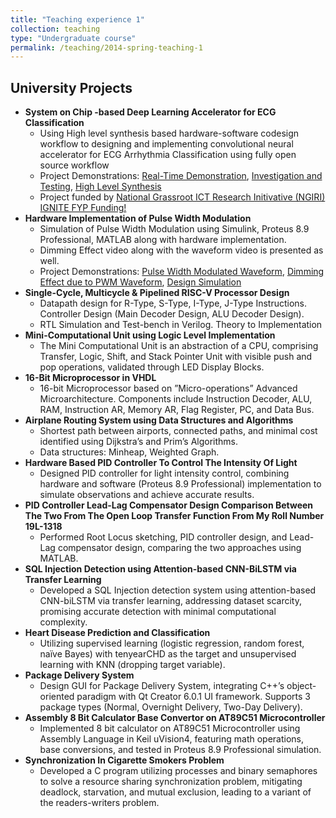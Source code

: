 ```yaml
---
title: "Teaching experience 1"
collection: teaching
type: "Undergraduate course"
permalink: /teaching/2014-spring-teaching-1
---
```


## University Projects
* **System on Chip -based Deep Learning Accelerator for ECG Classification**
  * Using High level synthesis based hardware-software codesign workflow to designing and implementing convolutional neural accelerator for ECG Arrhythmia Classification using fully open source workflow
  * Project Demonstrations: [Real-Time Demonstration](https://drive.google.com/file/d/11NER5rYtfMe7j5IyV6gFbEhFXv7qvngh/view?usp=sharing), [Investigation and Testing](https://drive.google.com/file/d/1DLl6uXcefTzakWTSMXCKL0XQ-6ty9vLh/view?usp=sharing), [High Level Synthesis](https://drive.google.com/file/d/1D1L7VW7wPGFh4X2ThIeDf2wji_eQjKVp/view?usp=sharing)
  * Project funded by [National Grassroot ICT Research Initivative (NGIRI) IGNITE FYP Funding!](https://ignite.org.pk/wp-content/uploads/2018/06/NGIRI-2022-23-List-of-Shortlisted-FYPs.pdf)
* **Hardware Implementation of Pulse Width Modulation**
  * Simulation of Pulse Width Modulation using Simulink, Proteus 8.9 Professional, MATLAB along with hardware implementation.
  * Dimming Effect video along with the waveform video is presented as well.
  * Project Demonstrations: [Pulse Width Modulated Waveform](https://drive.google.com/file/d/1Euf0GnOQt1OZg48J_G98ttEPd1I_huzL/view?usp=sharing), [Dimming Effect due to PWM Waveform](https://drive.google.com/file/d/1PuWWsn8yBvko8I4AIpJzoWOh2S7COG2U/view?usp=sharing), [Design Simulation](https://drive.google.com/file/d/1bReUumJahM-54HgRhMCEmbSPBZZNymhr/view?usp=sharing)
* **Single-Cycle, Multicycle & Pipelined RISC-V Processor Design**
  * Datapath design for R-Type, S-Type, I-Type, J-Type Instructions. Controller Design (Main Decoder Design, ALU Decoder Design).
  * RTL Simulation and Test-bench in Verilog. Theory to Implementation
* **Mini-Computational Unit using Logic Level Implementation**
  * The Mini Computational Unit is an abstraction of a CPU, comprising Transfer, Logic, Shift, and Stack Pointer Unit with visible push and pop operations, validated through LED Display Blocks.
* **16-Bit Microprocessor in VHDL**
  * 16-bit Microprocessor based on ”Micro-operations” Advanced Microarchitecture. Components include Instruction Decoder, ALU, RAM, Instruction AR, Memory AR, Flag Register, PC, and Data Bus.
* **Airplane Routing System using Data Structures and Algorithms**
  * Shortest path between airports, connected paths, and minimal cost identified using Dijkstra’s and Prim’s Algorithms.
  * Data structures: Minheap, Weighted Graph.
* **Hardware Based PID Controller To Control The Intensity Of Light**
  * Designed PID controller for light intensity control, combining hardware and software (Proteus 8.9 Professional) implementation to simulate observations and achieve accurate results.
* **PID Controller Lead-Lag Compensator Design Comparison Between The Two From The Open Loop Transfer Function From My Roll Number 19L-1318**
  * Performed Root Locus sketching, PID controller design, and Lead-Lag compensator design, comparing the two approaches using MATLAB.
* **SQL Injection Detection using Attention-based CNN-BiLSTM via Transfer Learning**
  * Developed a SQL Injection detection system using attention-based CNN-biLSTM via transfer learning, addressing dataset scarcity, promising accurate detection with minimal computational complexity.
* **Heart Disease Prediction and Classification**
  * Utilizing supervised learning (logistic regression, random forest, naı̈ve Bayes) with tenyearCHD as the target and unsupervised learning with KNN (dropping target variable).
* **Package Delivery System**
  * Design GUI for Package Delivery System, integrating C++’s object-oriented paradigm with Qt Creator 6.0.1 UI framework. Supports 3 package types (Normal, Overnight Delivery, Two-Day Delivery).
* **Assembly 8 Bit Calculator Base Convertor on AT89C51 Microcontroller**
  * Implemented 8 bit calculator on AT89C51 Microcontroller using Assembly Language in Keil uVision4, featuring math operations, base conversions, and tested in Proteus 8.9 Professional simulation.
* **Synchronization In Cigarette Smokers Problem**
  * Developed a C program utilizing processes and binary semaphores to solve a resource sharing synchronization problem, mitigating deadlock, starvation, and mutual exclusion, leading to a variant of the readers-writers problem.
